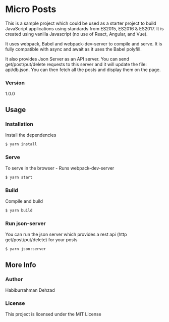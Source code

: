 # Micro Posts

This is a sample project which could be used as a starter project to build JavaScript applications using standards from ES2015, ES2016 & ES2017. It is created using vanilla Javascript (no use of React, Angular, and Vue).

It uses webpack, Babel and webpack-dev-server to compile and serve. It is fully compatible with async and await as it uses the Babel polyfill.

It also provides Json Server as an API server. You can send get/post/put/delete requests to this server and it will update the file: api/db.json. You can then fetch all the posts and display them on the page.

### Version

1.0.0

## Usage

### Installation

Install the dependencies

```sh
$ yarn install
```

### Serve

To serve in the browser - Runs webpack-dev-server

```sh
$ yarn start
```

### Build

Compile and build

```sh
$ yarn build
```

### Run json-server

You can run the json server which provides a rest api (http get/post/put/delete) for your posts

```sh
$ yarn json:server
```

## More Info

### Author

Habiburrahman Dehzad

### License

This project is licensed under the MIT License
